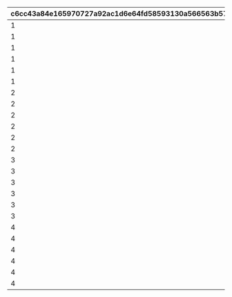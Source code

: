 |c6cc43a84e165970727a92ac1d6e64fd58593130a566563b575e8d7af417d88e|49ffbc6b0ed8c88e381a7a4a0951bf13909bc9913722038328d37949d777ffcc|e9010a86f4e974fcb5ca5a95bbc6b54115784e58f9ef56cb1d9f7a9d841d5c49|7337716e9c9bd6aefe09d885551e44a234d81a27c5d28fbf71a9508c9366e86e|2e2b9a0768babe903b9af5999ba8125fea865377d80a119ef6de10112e7465c0|
| --- | --- | --- | --- | --- |
|1|1|0|2700|1|
|1|2|0|3600|2|
|1|3|0|5400|3|
|1|4|1|3600|1|
|1|5|1|5400|2|
|1|6|1|7200|3|
|2|7|0|1800|1|
|2|8|0|2700|2|
|2|9|0|3600|3|
|2|10|1|2700|1|
|2|11|1|4050|2|
|2|12|1|5400|3|
|3|13|0|1800|1|
|3|14|0|2700|2|
|3|15|0|3600|3|
|3|16|1|2700|1|
|3|17|1|4050|2|
|3|18|1|5400|3|
|4|19|0|1800|1|
|4|20|0|2700|2|
|4|21|0|3600|3|
|4|22|1|2700|1|
|4|23|1|4050|2|
|4|24|1|5400|3|